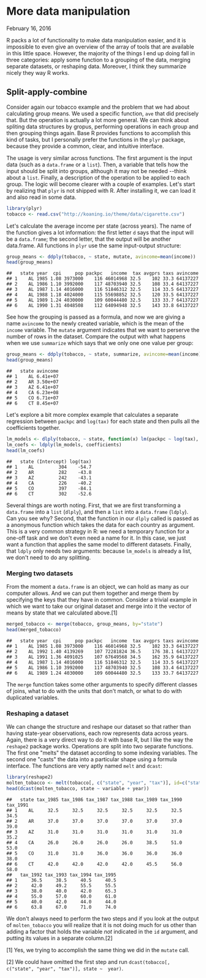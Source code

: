 More data manipulation
================
February 16, 2016

R packs a lot of functionality to make data manipulation easier, and it is impossible to even give an overview of the array of tools that are available in this little space. However, the majority of the things I end up doing fall in three categories: apply some function to a grouping of the data, merging separate datasets, or reshaping data. Moreover, I think they summarize nicely they way R works.

Split-apply-combine
-------------------

Consider again our tobacco example and the problem that we had about calculating group means. We used a specific function, `ave` that did precisely that. But the operation is actually a lot more general. We can think about spliting data structures by gropus, performing operations in each group and then grouping things again. Base R provides functions to accomplish this kind of tasks, but I personally prefer the functions in the `plyr` package, because they provide a common, clear, and intuitive interface.

The usage is very similar across functions. The first argument is the input data (such as a `data.frame` or a `list`). Then, a variable that tells how the input should be split into groups, although it may not be needed --think about a `list`. Finally, a description of the operation to be applied to each group. The logic will become clearer with a couple of examples. Let's start by realizing that `plyr` is not shipped with R. After installing it, we can load it and also read in some data.

``` r
library(plyr)
tobacco <- read.csv("http://koaning.io/theme/data/cigarette.csv")
```

Let's calculate the average income per state (across years). The name of the function gives a lot information: the first letter `d` says that the input will be a `data.frame`; the second letter, that the output will be another data.frame. All functions in `plyr` use the same input-output structure:

``` r
group_means <- ddply(tobacco, ~ state, mutate, avincome=mean(income))
head(group_means)
```

    ##   state year  cpi     pop packpc   income  tax avgprs taxs avincome
    ## 1    AL 1985 1.08 3973000    116 46014968 32.5    102 33.3 64137227
    ## 2    AL 1986 1.10 3992000    117 48703940 32.5    108 33.4 64137227
    ## 3    AL 1987 1.14 4016000    116 51846312 32.5    114 33.5 64137227
    ## 4    AL 1988 1.18 4024000    115 55698852 32.5    120 33.5 64137227
    ## 5    AL 1989 1.24 4030000    109 60044480 32.5    133 33.7 64137227
    ## 6    AL 1990 1.31 4048508    112 64094948 32.5    143 33.8 64137227

See how the grouping is passed as a formula, and now we are giving a name `avincome` to the newly created variable, which is the mean of the `income` variable. The `mutate` argument indicates that we want to perserve the number of rows in the dataset. Compare the output with what happens when we use `summarize` which says that we only one one value per group:

``` r
group_means <- ddply(tobacco, ~ state, summarize, avincome=mean(income))
head(group_means)
```

    ##   state avincome
    ## 1    AL 6.41e+07
    ## 2    AR 3.50e+07
    ## 3    AZ 6.41e+07
    ## 4    CA 6.23e+08
    ## 5    CO 6.71e+07
    ## 6    CT 8.45e+07

Let's explore a bit more complex example that calculates a separate regression between `packpc` and `log(tax)` for each state and then pulls all the coefficients together.

``` r
lm_models <- dlply(tobacco, ~ state, function(x) lm(packpc ~ log(tax), data=x))
lm_coefs <- ldply(lm_models, coefficients)
head(lm_coefs)
```

    ##   state (Intercept) log(tax)
    ## 1    AL         304    -54.7
    ## 2    AR         282    -43.8
    ## 3    AZ         242    -43.1
    ## 4    CA         226    -40.2
    ## 5    CO         397    -84.1
    ## 6    CT         302    -52.6

Several things are worth noting. First, that we are first transforming a `data.frame` into a `list` (`dlply`), and then a `list` into a `data.frame` (`ldply`). Can you see why? Second, that the function in our `dlply` called is passed as a anonymous function which takes the data for each country as argument. This is a very common strategy in R: we need a temporary function for a one-off task and we don't even need a name for it. In this case, we just want a function that applies the same model to different datasets. Finally, that `ldply` only needs two arguments: because `lm_models` is already a list, we don't need to do any splitting.

### Merging two datasets

From the moment a `data.frame` is an object, we can hold as many as our computer allows. And we can put them together and merge them by specifying the keys that they have in common. Consider a trivial example in which we want to take our original dataset and merge into it the vector of means by state that we calculated above.[1]

``` r
merged_tobacco <- merge(tobacco, group_means, by="state")
head(merged_tobacco)
```

    ##   state year  cpi     pop packpc   income  tax avgprs taxs avincome
    ## 1    AL 1985 1.08 3973000    116 46014968 32.5    102 33.3 64137227
    ## 2    AL 1992 1.40 4139269    107 72281824 36.5    176 38.1 64137227
    ## 3    AL 1991 1.36 4091025    107 67649568 34.5    162 35.9 64137227
    ## 4    AL 1987 1.14 4016000    116 51846312 32.5    114 33.5 64137227
    ## 5    AL 1986 1.10 3992000    117 48703940 32.5    108 33.4 64137227
    ## 6    AL 1989 1.24 4030000    109 60044480 32.5    133 33.7 64137227

The `merge` function takes some other arguments to specify different classes of joins, what to do with the units that don't match, or what to do with duplicated variables.

### Reshaping a dataset

We can change the structure and reshape our dataset so that rather than having state-year observations, each row represents data across years. Again, there is a very direct way to do it with base R, but I like the way the `reshape2` package works. Operations are split into two separate functions. The first one "melts" the dataset according to some indexing variables. The second one "casts" the data into a particular shape using a formula interface. The functions are very aptly named `melt` and `dcast`:

``` r
library(reshape2)
molten_tobacco <- melt(tobacco[, c("state", "year", "tax")], id=c("state", "year"))
head(dcast(molten_tobacco, state ~ variable + year))
```

    ##   state tax_1985 tax_1986 tax_1987 tax_1988 tax_1989 tax_1990 tax_1991
    ## 1    AL     32.5     32.5     32.5     32.5     32.5     32.5     34.5
    ## 2    AR     37.0     37.0     37.0     37.0     37.0     37.0     39.0
    ## 3    AZ     31.0     31.0     31.0     31.0     31.0     31.0     35.2
    ## 4    CA     26.0     26.0     26.0     26.0     38.5     51.0     53.0
    ## 5    CO     31.0     31.0     36.0     36.0     36.0     36.0     38.0
    ## 6    CT     42.0     42.0     42.0     42.0     45.5     56.0     58.0
    ##   tax_1992 tax_1993 tax_1994 tax_1995
    ## 1     36.5     38.5     40.5     40.5
    ## 2     42.0     49.2     55.5     55.5
    ## 3     38.0     40.0     42.0     65.3
    ## 4     55.0     57.0     60.0     61.0
    ## 5     40.0     42.0     44.0     44.0
    ## 6     63.8     67.0     71.0     74.0

We don't always need to perform the two steps and if you look at the output of `molten_tobacco` you will realize that it is not doing much for us other than adding a factor that holds the variable *not* indicated in the `id` argument, and putting its values in a separate column.[2]

[1] Yes, we trying to accomplish the same thing we did in the `mutate` call.

[2] We could have omitted the first step and run `dcast(tobacco[, c("state", "year", "tax")], state ~  year)`.
